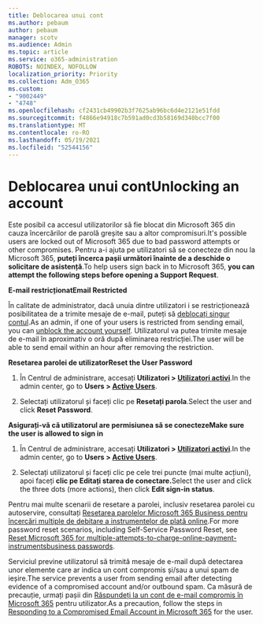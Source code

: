 ```yaml
---
title: Deblocarea unui cont
ms.author: pebaum
author: pebaum
manager: scotv
ms.audience: Admin
ms.topic: article
ms.service: o365-administration
ROBOTS: NOINDEX, NOFOLLOW
localization_priority: Priority
ms.collection: Adm_O365
ms.custom:
- "9002449"
- "4748"
ms.openlocfilehash: cf2431cb49902b3f7625ab96bc6d4e2121e51fdd
ms.sourcegitcommit: f4866e94918c7b591ad0cd3b58169d340bcc7f00
ms.translationtype: MT
ms.contentlocale: ro-RO
ms.lasthandoff: 05/19/2021
ms.locfileid: "52544156"
---
```

# <a name="unlocking-an-account"></a><span data-ttu-id="6fd8f-102">Deblocarea unui cont</span><span class="sxs-lookup"><span data-stu-id="6fd8f-102">Unlocking an account</span></span>

<span data-ttu-id="6fd8f-103">Este posibil ca accesul utilizatorilor să fie blocat din Microsoft 365 din cauza încercărilor de parolă greșite sau a altor compromisuri.</span><span class="sxs-lookup"><span data-stu-id="6fd8f-103">It's possible users are locked out of Microsoft 365 due to bad password attempts or other compromises.</span></span> <span data-ttu-id="6fd8f-104">Pentru a-i ajuta pe utilizatori să se conecteze din nou la Microsoft 365, **puteți încerca pașii următori înainte de a deschide o solicitare de asistență**.</span><span class="sxs-lookup"><span data-stu-id="6fd8f-104">To help users sign back in to Microsoft 365, **you can attempt the following steps before opening a Support Request**.</span></span> 

<span data-ttu-id="6fd8f-105">**E-mail restricționat**</span><span class="sxs-lookup"><span data-stu-id="6fd8f-105">**Email Restricted**</span></span>

<span data-ttu-id="6fd8f-106">În calitate de administrator, dacă unuia dintre utilizatori i se restricționează posibilitatea de a trimite mesaje de e-mail, puteți să [deblocați singur contul](/microsoft-365/security/office-365-security/removing-user-from-restricted-users-portal-after-spam).</span><span class="sxs-lookup"><span data-stu-id="6fd8f-106">As an admin, if one of your users is restricted from sending email, you can [unblock the account yourself](/microsoft-365/security/office-365-security/removing-user-from-restricted-users-portal-after-spam).</span></span> <span data-ttu-id="6fd8f-107">Utilizatorul va putea trimite mesaje de e-mail în aproximativ o oră după eliminarea restricției.</span><span class="sxs-lookup"><span data-stu-id="6fd8f-107">The user will be able to send email within an hour after removing the restriction.</span></span>

<span data-ttu-id="6fd8f-108">**Resetarea parolei de utilizator**</span><span class="sxs-lookup"><span data-stu-id="6fd8f-108">**Reset the User Password**</span></span>

1. <span data-ttu-id="6fd8f-109">În Centrul de administrare, accesați **Utilizatori > [Utilizatori activi](https://admin.microsoft.com/Adminportal/Home?source=applauncher#/users)**.</span><span class="sxs-lookup"><span data-stu-id="6fd8f-109">In the admin center, go to **Users > [Active Users](https://admin.microsoft.com/Adminportal/Home?source=applauncher#/users)**.</span></span>

2. <span data-ttu-id="6fd8f-110">Selectați utilizatorul și faceți clic pe **Resetați parola**.</span><span class="sxs-lookup"><span data-stu-id="6fd8f-110">Select the user and click **Reset Password**.</span></span>

<span data-ttu-id="6fd8f-111">**Asigurați-vă că utilizatorul are permisiunea să se conecteze**</span><span class="sxs-lookup"><span data-stu-id="6fd8f-111">**Make sure the user is allowed to sign in**</span></span>

1. <span data-ttu-id="6fd8f-112">În Centrul de administrare, accesați **Utilizatori > [Utilizatori activi](https://admin.microsoft.com/Adminportal/Home?source=applauncher#/users)**.</span><span class="sxs-lookup"><span data-stu-id="6fd8f-112">In the admin center, go to **Users > [Active Users](https://admin.microsoft.com/Adminportal/Home?source=applauncher#/users)**.</span></span>

2. <span data-ttu-id="6fd8f-113">Selectați utilizatorul și faceți clic pe cele trei puncte (mai multe acțiuni), apoi faceți **clic pe Editați starea de conectare.**</span><span class="sxs-lookup"><span data-stu-id="6fd8f-113">Select the user and click the three dots (more actions), then click **Edit sign-in status**.</span></span>

<span data-ttu-id="6fd8f-114">Pentru mai multe scenarii de resetare a parolei, inclusiv resetarea parolei cu autoservire, consultați [Resetarea parolelor Microsoft 365 Business pentru încercări multiple de debitare a instrumentelor de plată online](/microsoft-365/admin/add-users/reset-passwords).</span><span class="sxs-lookup"><span data-stu-id="6fd8f-114">For more password reset scenarios, including Self-Service Password Reset, see [Reset Microsoft 365 for multiple-attempts-to-charge-online-payment-instrumentsbusiness passwords](/microsoft-365/admin/add-users/reset-passwords).</span></span>

<span data-ttu-id="6fd8f-115">Serviciul previne utilizatorul să trimită mesaje de e-mail după detectarea unor elemente care ar indica un cont compromis și/sau a unui spam de ieșire.</span><span class="sxs-lookup"><span data-stu-id="6fd8f-115">The service prevents a user from sending email after detecting evidence of a compromised account and/or outbound spam.</span></span> <span data-ttu-id="6fd8f-116">Ca măsură de precauție, urmați pașii din [Răspundeți la un cont de e-mail compromis în Microsoft 365](/microsoft-365/security/office-365-security/responding-to-a-compromised-email-account) pentru utilizator.</span><span class="sxs-lookup"><span data-stu-id="6fd8f-116">As a precaution, follow the steps in [Responding to a Compromised Email Account in Microsoft 365](/microsoft-365/security/office-365-security/responding-to-a-compromised-email-account) for the user.</span></span>
